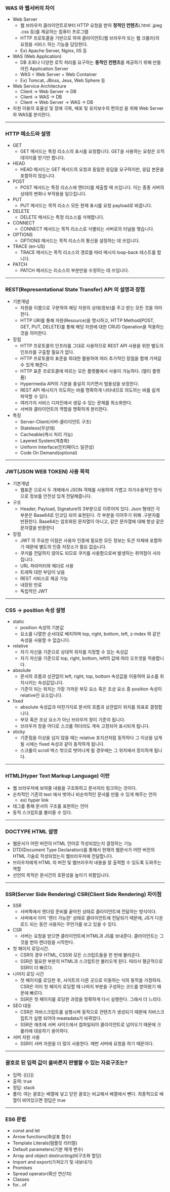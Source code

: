 ### WAS 와 웹서버의 차이
- Web Server
    - 웹 브라우저 클라이언트로부터 HTTP 요청을 받아 <b>정적인 컨텐츠</b>(.html .jpeg .css 등)를 제공하는 컴퓨터 프로그램
    - HTTP 프로토콜을 기반으로 하여 클라이언트(웹 브라우저 또는 웹 크롤러)의 요청을 서비스 하는 기능을 담당한다.
    - Ex) Apache Server, Nginx, IIS 등
- WAS (Web Application)
   - DB 조회나 다양한 로직 처리를 요구하는 <b>동적인 컨텐츠</b>를 제공하기 위해 만들어진 Application Server
   - WAS = Web Server + Web Container
   - Ex) Tomcat, JBoss, Jeus, Web Sphere 등
- Web Service Architecture
   - Client -> Web Server -> DB
   - Client -> WAS -> DB
   - Client -> Web Server -> WAS -> DB
- 자원 이용의 효율성 및 장애 극복, 배포 및 유지보수의 편의성 을 위해 Web Server와 WAS를 분리한다.
---
### HTTP 메소드와 설명
- GET
  - GET 메서드는 특정 리소스의 표시를 요청합니다. GET을 사용하는 요청은 오직 데이터를 받기만 합니다.
- HEAD
  - HEAD 메서드는 GET 메서드의 요청과 동일한 응답을 요구하지만, 응답 본문을 포함하지 않습니다.
- POST
  - POST 메서드는 특정 리소스에 엔티티를 제출할 때 쓰입니다. 이는 종종 서버의 상태의 변화나 부작용을 일으킵니다.
- PUT
  - PUT 메서드는 목적 리소스 모든 현재 표시를 요청 payload로 바꿉니다.
- DELETE
  - DELETE 메서드는 특정 리소스를 삭제합니다.
- CONNECT
  - CONNECT 메서드는 목적 리소스로 식별되는 서버로의 터널을 맺습니다.
- OPTIONS
  - OPTIONS 메서드는 목적 리소스의 통신을 설정하는 데 쓰입니다.
- TRACE (en-US)
  - TRACE 메서드는 목적 리소스의 경로를 따라 메시지 loop-back 테스트를 합니다.
- PATCH
  - PATCH 메서드는 리소스의 부분만을 수정하는 데 쓰입니다.
---
### REST(Representational State Transfer) API 의 설명과 장점
- 기본개념
  - 자원을 이름으로 구분하여 해당 자원의 상태(정보)를 주고 받는 모든 것을 의미한다.
  - HTTP URI를 통해 자원(Resource)을 명시하고, HTTP Method(POST, GET, PUT, DELETE)를 통해 해당 자원에 대한 CRUD Operation을 적용하는 것을 의미한다.
- 장점
  - HTTP 프로토콜의 인프라를 그대로 사용하므로 REST API 사용을 위한 별도의 인프라를 구출할 필요가 없다.
  - HTTP 프로토콜의 표준을 최대한 활용하여 여러 추가적인 장점을 함께 가져갈 수 있게 해준다.
  - HTTP 표준 프로토콜에 따르는 모든 플랫폼에서 사용이 가능하다. (멀티 플랫폼)
  - Hypermedia API의 기본을 충실히 지키면서 범용성을 보장한다.
  - REST API 메시지가 의도하는 바를 명확하게 나타내므로 의도하는 바를 쉽게 파악할 수 있다.
  - 여러가지 서비스 디자인에서 생길 수 있는 문제를 최소화한다.
  - 서버와 클라이언트의 역할을 명확하게 분리한다.
- 특징
  - Server-Client(서버-클라이언트 구조)
  - Stateless(무상태)
  - Cacheable(캐시 처리 가능)
  - Layered System(계층화)
  - Uniform Interface(인터페이스 일관성)
  - Code On Demand(optional)
---
### JWT(JSON WEB TOKEN) 사용 목적
- 기본개념
  -  웹표준 으로서 두 개체에서 JSON 객체를 사용하여 가볍고 자가수용적인 방식으로 정보를 안전성 있게 전달해줍니다.
- 구조
  - Header, Payload, Signature의 3부분으로 이루어져 있다. Json 형태인 각 부분은 Base64로 인코딩 되어 표현된다. 각 부분을 이어주기 위해 .구분자를 반환한다. Base64는 암호화된 문자열이 아니고, 같은 문자열에 대해 항상 같은 문자열을 반환한다
- 장점
  - JWT 의 주요한 이점은 사용자 인증에 필요한 모든 정보는 토큰 자체에 포함하기 때문에 별도의 인증 저장소가 필요 없습니다.
  - 쿠키를 전달하지 않아도 되므로 쿠키를 사용함으로써 발생하는 취약점이 사라집니다.
  - URL 파라미터와 헤더로 사용
  - 트래픽 대한 부담이 낮음
  - REST 서비스로 제공 가능
  - 내장된 만료
  - 독립적인 JWT
---
### CSS -> position 속성 설명
- static
  - position 속성의 기본값
  - 요소를 나열한 순서대로 배치하며 top, right, bottom, left, z-index 와 같은 속성을 사용할 수 없습니다.
- relative
  - 자기 자신을 기준으로 상대적 위치를 지정할 수 있는 속성값
  - 자기 자신을 기준으로 top, right, bottom, left의 값에 따라 오프셋을 적용합니다.
- absolute
  - 문서의 흐름과 상관없이 left, right, top, bottom 속성값을 이용하여 요소를 위치시키는 속성값입니다. 
  - 기준이 되는 위치는 가장 가까운 부모 요소 혹은 조상 요소 중 position 속성이 relative인 요소입니다.
- fixed
  - absolute 속성값과 마찬가지로 문서의 흐름과 상관없이 위치를 좌표로 결정합니다.
  - 부모 혹은 조상 요소가 아닌 브라우저 창이 기준이 됩니다.
  - 브라우저 창을 어디로 스크롤 하더라도 계속 고정되어 표시되게 됩니다.
- sticky
  - 기준점을 이상을 넘지 않을 때는 relative 포지션처럼 동작하다 그 이상을 넘게 될 시에는 fixed 속성과 같이 동작하게 됩니다.
  - 스크롤이 scroll 박스 밖으로 벗어나게 될 경우에는 그 위치에서 정지하게 됩니다.
---
### HTML(Hyper Text Markup Language) 이란
- 웹 브라우저에 보여줄 내용을 구조화하고 문서끼리 링크하는 것이다.
- 순차적인 기존의 text 에서 벗어나 비순차적인 문서를 만들 수 있게 해주는 언어
  - ex) hyper link
- 태그를 통해 문서의 구조를 표현하는 언어
- 동적 스크립트를 불러올 수 있다.
---
### DOCTYPE HTML 설명
- 웹문서가 어떤 버전의 HTML 언어로 작성되었는지 결정하는 기능
- DTD(Document Type Declaration)를 통해서 현재의 웹문서가 어떤 버전의 HTML 기술로 작성되었는지 웹브라우저에 전달합니다.
- 브라우저에게 HTML 의 버전 및 웹브라우저 내용을 잘 출력할 수 있도록 도와주는 역할
- 선언의 목적은 문서간의 호환성을 높이기 위함입니다.
---
### SSR(Server Side Rendering) CSR(Client Side Rendering) 차이점
- SSR
  - 서버쪽에서 렌더링 준비를 끝마친 상태로 클라이언트에 전달하는 방식이다.
  - 서버에서 이미 '렌더 가능한' 상태로 클라이언트에 전달되기 때문에, JS가 다운로드 되는 동안 사용자는 무언가를 보고 있을 수 있다.
- CSR
  - 서버는 요청을 받으면 클라이언트에 HTML과 JS를 보내준다. 클라이언트는 그것을 받아 렌더링을 시작한다.
- 첫 페이지 로딩시간.
  - CSR의 경우 HTML, CSS와 모든 스크립트들을 한 번에 불러온다.
  - SSR은 필요한 부분의 HTML과 스크립트만 불러오게 된다. 따라서 평균적으로 SSR이 더 빠르다.
- 나머지 로딩 시간
  - 첫 페이지를 로딩한 후, 사이트의 다른 곳으로 이동하는 식의 동작을 가정하자. CSR은 이미 첫 페이지 로딩할 때 나머지 부분을 구성하는 코드를 받아왔기 때문에 빠르다.
  - SSR은 첫 페이지를 로딩한 과정을 정확하게 다시 실행한다. 그래서 더 느리다.
- SEO 대응
  - CSR은 자바스크립트를 실행시켜 동적으로 컨텐츠가 생성되기 때문에 자바스크립트가 실행 되어야 meatadata가 바뀌었다.
  - SSR은 애초에 서버 사이드에서 컴파일되어 클라이언트로 넘어오기 때문에 크롤러에 대응하기 용이하다.
- 서버 자원 사용
    - SSR이 서버 자원을 더 많이 사용한다. 매번 서버에 요청을 하기 때문이다.
---
### 괄호로 된 입력 값이 올바른지 판별할 수 있는 자료구조는?
  - 입력: ([{}])
  - 출력: true
  - 정답: stack
  - 풀이: 여는 괄호는 배열에 넣고 닫힌 괄호는 비교해서 배열에서 뺀다. 최종적으로 배열이 비어있으면 정답은 true
---
### ES6 문법
- const and let
- Arrow functions(화살표 함수)
- Template Literals(템플릿 리터럴)
- Default parameters(기본 매개 변수)
- Array and object destructing(비구조화 할당)
- Import and export(가져오기 및 내보내기)
- Promises
- Spread operator(확산 연산자)
- Classes
- for…of